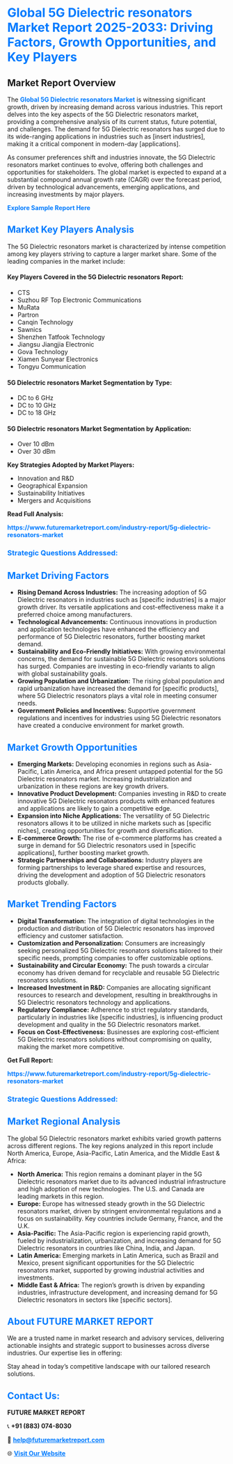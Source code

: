 <h1 style="color: #007BFF;">Global 5G Dielectric resonators Market Report 2025-2033: Driving Factors, Growth Opportunities, and Key Players</h1>

<section id="overview">
<h2>Market Report Overview</h2>
<p>The <a href="https://www.futuremarketreport.com/industry-report/5g-dielectric-resonators-market" style="color: #007BFF; text-decoration: none;"><strong>Global 5G Dielectric resonators Market</strong></a> is witnessing significant growth, driven by increasing demand across various industries. This report delves into the key aspects of the 5G Dielectric resonators market, providing a comprehensive analysis of its current status, future potential, and challenges. The demand for 5G Dielectric resonators has surged due to its wide-ranging applications in industries such as [insert industries], making it a critical component in modern-day [applications].</p>
<p>As consumer preferences shift and industries innovate, the 5G Dielectric resonators market continues to evolve, offering both challenges and opportunities for stakeholders. The global market is expected to expand at a substantial compound annual growth rate (CAGR) over the forecast period, driven by technological advancements, emerging applications, and increasing investments by major players.</p>
</section>

<section id="overview">
<p><a href="https://www.futuremarketreport.com/request-sample/reportId=81756" style="color: #007BFF; text-decoration: none;"><strong>Explore Sample Report Here</strong></a></p>
</section>

<section id="key-players">
<h2 style="color: #007BFF;">Market Key Players Analysis</h2>
<p>The 5G Dielectric resonators market is characterized by intense competition among key players striving to capture a larger market share. Some of the leading companies in the market include:</p>
<h4>Key Players Covered in the 5G Dielectric resonators Report:</h4>
<ul><li>CTS</li><li>Suzhou RF Top Electronic Communications</li><li>MuRata</li><li>Partron</li><li>Canqin Technology</li><li>Sawnics</li><li>Shenzhen Tatfook Technology</li><li>Jiangsu Jiangjia Electronic</li><li>Gova Technology</li><li>Xiamen Sunyear Electronics</li><li>Tongyu Communication</li></ul>
<h4>5G Dielectric resonators Market Segmentation by Type:</h4>
<ul><li>DC to 6 GHz</li><li>DC to 10 GHz</li><li>DC to 18 GHz</li></ul>

<h4>5G Dielectric resonators Market Segmentation by Application:</h4>
<ul><li>Over 10 dBm</li><li>Over 30 dBm</li></ul>
<p><strong>Key Strategies Adopted by Market Players:</strong></p>
<ul>
<li>Innovation and R&D</li>
<li>Geographical Expansion</li>
<li>Sustainability Initiatives</li>
<li>Mergers and Acquisitions</li>
</ul>
</section>

<section>
<p><strong>Read Full Analysis: </strong></p><a href="https://www.futuremarketreport.com/industry-report/5g-dielectric-resonators-market" style="color: #007BFF; text-decoration: none;"><strong>https://www.futuremarketreport.com/industry-report/5g-dielectric-resonators-market</strong></a>
<h3 style="color: #007BFF;">Strategic Questions Addressed:</h3>
</section>

<section id="driving-factors">
<h2 style="color: #007BFF;">Market Driving Factors</h2>
<ul>
<li><strong>Rising Demand Across Industries:</strong> The increasing adoption of 5G Dielectric resonators in industries such as [specific industries] is a major growth driver. Its versatile applications and cost-effectiveness make it a preferred choice among manufacturers.</li>
<li><strong>Technological Advancements:</strong> Continuous innovations in production and application technologies have enhanced the efficiency and performance of 5G Dielectric resonators, further boosting market demand.</li>
<li><strong>Sustainability and Eco-Friendly Initiatives:</strong> With growing environmental concerns, the demand for sustainable 5G Dielectric resonators solutions has surged. Companies are investing in eco-friendly variants to align with global sustainability goals.</li>
<li><strong>Growing Population and Urbanization:</strong> The rising global population and rapid urbanization have increased the demand for [specific products], where 5G Dielectric resonators plays a vital role in meeting consumer needs.</li>
<li><strong>Government Policies and Incentives:</strong> Supportive government regulations and incentives for industries using 5G Dielectric resonators have created a conducive environment for market growth.</li>
</ul>
</section>

<section id="growth-opportunities">
<h2 style="color: #007BFF;">Market Growth Opportunities</h2>
<ul>
<li><strong>Emerging Markets:</strong> Developing economies in regions such as Asia-Pacific, Latin America, and Africa present untapped potential for the 5G Dielectric resonators market. Increasing industrialization and urbanization in these regions are key growth drivers.</li>
<li><strong>Innovative Product Development:</strong> Companies investing in R&D to create innovative 5G Dielectric resonators products with enhanced features and applications are likely to gain a competitive edge.</li>
<li><strong>Expansion into Niche Applications:</strong> The versatility of 5G Dielectric resonators allows it to be utilized in niche markets such as [specific niches], creating opportunities for growth and diversification.</li>
<li><strong>E-commerce Growth:</strong> The rise of e-commerce platforms has created a surge in demand for 5G Dielectric resonators used in [specific applications], further boosting market growth.</li>
<li><strong>Strategic Partnerships and Collaborations:</strong> Industry players are forming partnerships to leverage shared expertise and resources, driving the development and adoption of 5G Dielectric resonators products globally.</li>
</ul>
</section>

<section id="trending-factors">
<h2 style="color: #007BFF;">Market Trending Factors</h2>
<ul>
<li><strong>Digital Transformation:</strong> The integration of digital technologies in the production and distribution of 5G Dielectric resonators has improved efficiency and customer satisfaction.</li>
<li><strong>Customization and Personalization:</strong> Consumers are increasingly seeking personalized 5G Dielectric resonators solutions tailored to their specific needs, prompting companies to offer customizable options.</li>
<li><strong>Sustainability and Circular Economy:</strong> The push towards a circular economy has driven demand for recyclable and reusable 5G Dielectric resonators solutions.</li>
<li><strong>Increased Investment in R&D:</strong> Companies are allocating significant resources to research and development, resulting in breakthroughs in 5G Dielectric resonators technology and applications.</li>
<li><strong>Regulatory Compliance:</strong> Adherence to strict regulatory standards, particularly in industries like [specific industries], is influencing product development and quality in the 5G Dielectric resonators market.</li>
<li><strong>Focus on Cost-Effectiveness:</strong> Businesses are exploring cost-efficient 5G Dielectric resonators solutions without compromising on quality, making the market more competitive.</li>
</ul>
</section>

<section>
<p><strong>Get Full Report: </strong></p><a href="https://www.futuremarketreport.com/industry-report/5g-dielectric-resonators-market" style="color: #007BFF; text-decoration: none;"><strong>https://www.futuremarketreport.com/industry-report/5g-dielectric-resonators-market</strong></a>
<h3 style="color: #007BFF;">Strategic Questions Addressed:</h3>
</section>


<section id="regional-analysis">
<h2 style="color: #007BFF;">Market Regional Analysis</h2>
<p>The global 5G Dielectric resonators market exhibits varied growth patterns across different regions. The key regions analyzed in this report include North America, Europe, Asia-Pacific, Latin America, and the Middle East & Africa:</p>
<ul>
<li><strong>North America:</strong> This region remains a dominant player in the 5G Dielectric resonators market due to its advanced industrial infrastructure and high adoption of new technologies. The U.S. and Canada are leading markets in this region.</li>
<li><strong>Europe:</strong> Europe has witnessed steady growth in the 5G Dielectric resonators market, driven by stringent environmental regulations and a focus on sustainability. Key countries include Germany, France, and the U.K.</li>
<li><strong>Asia-Pacific:</strong> The Asia-Pacific region is experiencing rapid growth, fueled by industrialization, urbanization, and increasing demand for 5G Dielectric resonators in countries like China, India, and Japan.</li>
<li><strong>Latin America:</strong> Emerging markets in Latin America, such as Brazil and Mexico, present significant opportunities for the 5G Dielectric resonators market, supported by growing industrial activities and investments.</li>
<li><strong>Middle East & Africa:</strong> The region’s growth is driven by expanding industries, infrastructure development, and increasing demand for 5G Dielectric resonators in sectors like [specific sectors].</li>
</ul>
</section>

<footer>
<h2 style="color: #007BFF;">About FUTURE MARKET REPORT</h2>
<p>We are a trusted name in market research and advisory services, delivering actionable insights and strategic support to businesses across diverse industries. Our expertise lies in offering:</p>

<p>Stay ahead in today’s competitive landscape with our tailored research solutions.</p>

<h2 style="color: #007BFF;">Contact Us:</h2>
<p><strong>FUTURE MARKET REPORT</strong></p>
<p>📞 <strong>+91 (883) 074-8030</strong></p>
<p>📧 <strong><a href="mailto:help@futuremarketreport.com" style="color: #007BFF;">help@futuremarketreport.com</a></strong></p>
<p>🌐 <strong><a href="https://www.futuremarketreport.com/" style="color: #007BFF;">Visit Our Website</a></strong></p>
</footer>